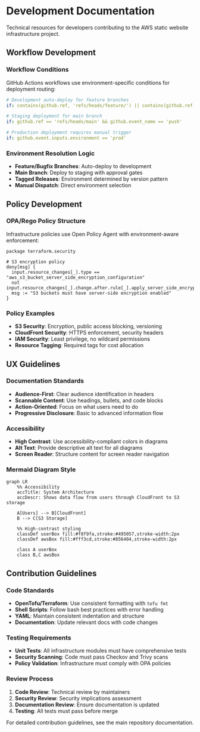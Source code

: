 # Development Documentation

Technical resources for developers contributing to the AWS static website infrastructure project.

## Workflow Development

### Workflow Conditions
GitHub Actions workflows use environment-specific conditions for deployment routing:

```yaml
# Development auto-deploy for feature branches
if: contains(github.ref, 'refs/heads/feature/') || contains(github.ref, 'refs/heads/bugfix/')

# Staging deployment for main branch
if: github.ref == 'refs/heads/main' && github.event_name == 'push'

# Production deployment requires manual trigger
if: github.event.inputs.environment == 'prod'
```

### Environment Resolution Logic
- **Feature/Bugfix Branches**: Auto-deploy to development
- **Main Branch**: Deploy to staging with approval gates
- **Tagged Releases**: Environment determined by version pattern
- **Manual Dispatch**: Direct environment selection

## Policy Development

### OPA/Rego Policy Structure
Infrastructure policies use Open Policy Agent with environment-aware enforcement:

```rego
package terraform.security

# S3 encryption policy
deny[msg] {
  input.resource_changes[_].type == "aws_s3_bucket_server_side_encryption_configuration"
  not input.resource_changes[_].change.after.rule[_].apply_server_side_encryption_by_default.sse_algorithm
  msg := "S3 buckets must have server-side encryption enabled"
}
```

### Policy Examples
- **S3 Security**: Encryption, public access blocking, versioning
- **CloudFront Security**: HTTPS enforcement, security headers
- **IAM Security**: Least privilege, no wildcard permissions
- **Resource Tagging**: Required tags for cost allocation

## UX Guidelines

### Documentation Standards
- **Audience-First**: Clear audience identification in headers
- **Scannable Content**: Use headings, bullets, and code blocks
- **Action-Oriented**: Focus on what users need to do
- **Progressive Disclosure**: Basic to advanced information flow

### Accessibility
- **High Contrast**: Use accessibility-compliant colors in diagrams
- **Alt Text**: Provide descriptive alt text for all diagrams
- **Screen Reader**: Structure content for screen reader navigation

### Mermaid Diagram Style
```mermaid
graph LR
    %% Accessibility
    accTitle: System Architecture
    accDescr: Shows data flow from users through CloudFront to S3 storage
    
    A[Users] --> B[CloudFront]
    B --> C[S3 Storage]
    
    %% High-contrast styling
    classDef userBox fill:#f8f9fa,stroke:#495057,stroke-width:2px
    classDef awsBox fill:#fff3cd,stroke:#856404,stroke-width:2px
    
    class A userBox
    class B,C awsBox
```

## Contribution Guidelines

### Code Standards
- **OpenTofu/Terraform**: Use consistent formatting with `tofu fmt`
- **Shell Scripts**: Follow bash best practices with error handling
- **YAML**: Maintain consistent indentation and structure
- **Documentation**: Update relevant docs with code changes

### Testing Requirements
- **Unit Tests**: All infrastructure modules must have comprehensive tests
- **Security Scanning**: Code must pass Checkov and Trivy scans
- **Policy Validation**: Infrastructure must comply with OPA policies

### Review Process
1. **Code Review**: Technical review by maintainers
2. **Security Review**: Security implications assessment
3. **Documentation Review**: Ensure documentation is updated
4. **Testing**: All tests must pass before merge

For detailed contribution guidelines, see the main repository documentation.